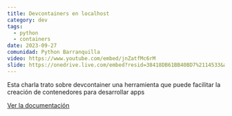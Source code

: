 ```yaml
---
title: Devcontainers en localhost
category: dev
tags:
  - python
  - containers
date: 2023-09-27
comunidad: Python Barranquilla
video: https://www.youtube.com/embed/jnZatfMc6rM
slide: https://onedrive.live.com/embed?resid=38418DB61BB40BD7%2114533&authkey=!AJ962MHU_5xKJ3E&em=2
---
```


Esta charla trato sobre devcontainer una herramienta que puede facilitar la creación de contenedores para desarrollar apps

[Ver la documentación](https://code.visualstudio.com/docs/devcontainers/containers)
